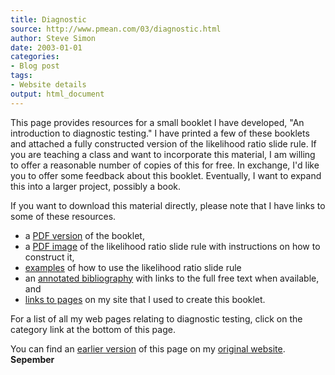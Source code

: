 ```yaml
---
title: Diagnostic
source: http://www.pmean.com/03/diagnostic.html
author: Steve Simon
date: 2003-01-01
categories:
- Blog post
tags:
- Website details
output: html_document
---
```


This page provides resources for a small booklet I have developed, "An introduction to diagnostic testing." I have printed a few of these booklets and attached a fully constructed version of the likelihood ratio slide rule. If you are teaching a class and want to incorporate this material, I am willing to offer a reasonable number of copies of this for free. In exchange, I'd like you to offer some feedback about this booklet. Eventually, I want to expand this into a larger project, possibly a book.

<!---More--->

If you want to download this material directly, please note that I have links to some of these resources.

+ a [PDF version][sli1] of the booklet,
+ a [PDF image][sli2] of the likelihood ratio slide rule with instructions on how to construct it,
+ [examples][sli3] of how to use the likelihood ratio slide rule
+ an [annotated bibliography][sli4] with links to the full free text when available, and
+ [links to pages][sli5] on my site that I used to create this booklet.

For a list of all my web pages relating to diagnostic testing, click on the category link at the bottom of this page.

You can find an [earlier version][sim1] of this page on my [original website][sim2]. </a><strong>Sepember</strong></p>

[sim1]: http://www.pmean.com/03/diagnostic.html
[sim2]: http://www.pmean.com/original_site.html

[sli1]: http://www.pmean.com/00files/Diagnostic.pdf
[sli2]: http://www.pmean.com/00files/sliderule%20final%20version%20to%20datherton%20072407.pdf
[sli3]: http://www.pmean.com/08/sliderule.html
[sli4]: http://www.pmean.com/12a/AnnotatedBibliography.asp
[sli5]: http://www.pmean.com/12a/LinksToPages.asp